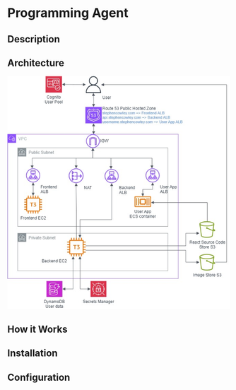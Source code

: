 # Programming Agent

## Description

## Architecture

![aws architecture diagram](examples/ProgrammingAgentDiagram.jpg)

## How it Works

## Installation

## Configuration
